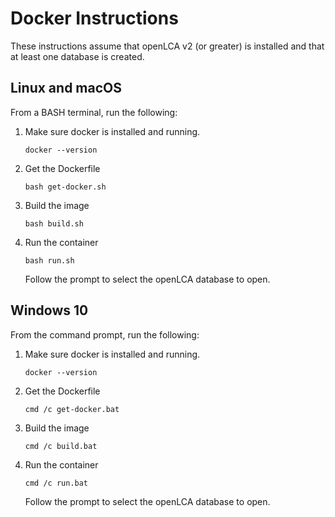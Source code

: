 # Docker Instructions
These instructions assume that openLCA v2 (or greater) is installed and that at least one database is created.

## Linux and macOS

From a BASH terminal, run the following:

1. Make sure docker is installed and running.

   `docker --version`

2. Get the Dockerfile

   `bash get-docker.sh`

3. Build the image

   `bash build.sh`

4. Run the container

   `bash run.sh`

   Follow the prompt to select the openLCA database to open.

## Windows 10

From the command prompt, run the following:

1. Make sure docker is installed and running.

   `docker --version`

2. Get the Dockerfile

   `cmd /c get-docker.bat`

3. Build the image

   `cmd /c build.bat`

4. Run the container

   `cmd /c run.bat`

   Follow the prompt to select the openLCA database to open.

